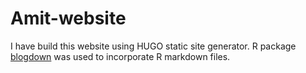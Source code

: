 # Amit-website

I have build this website using HUGO static site generator. R package [blogdown](https://bookdown.org/yihui/blogdown/) was used to incorporate R markdown files.
